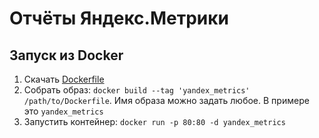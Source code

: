 # Отчёты Яндекс.Метрики

## Запуск из Docker

1. Скачать [Dockerfile](https://github.com/avkrasnov/yandex-metrics/blob/master/Dockerfile)
2. Собрать образ: `docker build --tag 'yandex_metrics' /path/to/Dockerfile`. Имя образа можно задать любое. В примере это `yandex_metrics`
3. Запустить контейнер: `docker run -p 80:80 -d yandex_metrics`